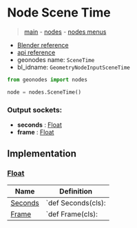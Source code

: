 # Node Scene Time

> [main](../structure.md) - [nodes](nodes.md) - [nodes menus](nodes_menus.md)

- [Blender reference](https://docs.blender.org/manual/en/latest/modeling/geometry_nodes/input/scene_time.html)
- [api reference](https://docs.blender.org/api/current/bpy.types.GeometryNodeInputSceneTime.html)
- geonodes name: `SceneTime`
- bl_idname: `GeometryNodeInputSceneTime`

```python
from geonodes import nodes

node = nodes.SceneTime()
```

### Output sockets:

- **seconds** : [Float](Float.md)
- **frame** : [Float](Float.md)

## Implementation

### [Float](Float.md)

| Name | Definition |
|------|------------|
 | [Seconds](Float.md#Seconds-classmethod) | `def Seconds(cls): |
 | [Frame](Float.md#Frame-classmethod) | `def Frame(cls): |

